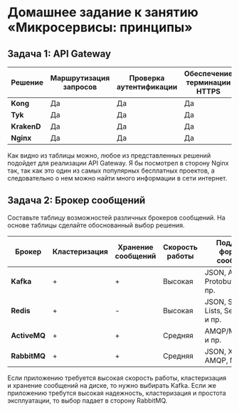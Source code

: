 
# Домашнее задание к занятию «Микросервисы: принципы»


## Задача 1: API Gateway 


 **Решение**         | **Маршрутизация запросов** | **Проверка аутентификации** | **Обеспечение терминации HTTPS** 
---------------------|----------------------------|-----------------------------|----------------------------------
 **Kong**            | Да                         | Да                          | Да                               
 **Tyk**             | Да                         | Да                          | Да                               
 **KrakenD**         | Да                         | Да                          | Да                               
 **Nginx**           | Да                         | Да                          | Да                               

Как видно из таблицы можно, любое из представленных решений подойдет для реализации API Gateway. Я бы посмотрел в сторону Nginx так, так как это один из самых популярных бесплатных проектов, а следовательно о нем можно найти много информации в сети интернет.


## Задача 2: Брокер сообщений

Составьте таблицу возможностей различных брокеров сообщений. На основе таблицы сделайте обоснованный выбор решения. 

|**Брокер**    |**Кластеризация**| **Хранение сообщений** | **Скорость работы** | **Поддержка форматов сообщений**       |**Разделение прав доступа**|**Простота эксплуатации**|
|--------------|-----------------|------------------------|---------------------|----------------------------------------|---------------------------|-------------------------|
|**Kafka**     |+                |+                       |Высокая              |JSON, Avro, Protobuf, Binary и пр.      |+                          |Средняя                  |
|**Redis**     |+                |-                       |Высокая              |JSON, Strings, Lists, Sets, Hashes и пр.|-                          |Высокая                  |
|**ActiveMQ**  |+                |+                       |Средняя              |AMQP/MQTT/RESP и пр.                    |+                          |Средняя                  |
|**RabbitMQ**  |+                |+                       |Средняя              |JSON, XML, AMQP, MQTT                   |+                          |Высокая                  |

Если приложению требуется высокая скорость работы, кластеризация и хранение сообщений на диске, то нужно выбирать Kafka. Если же приложению требутся высокая надежность, кластеризация и простота эксплуатации, то выбор падает в сторону RabbitMQ.